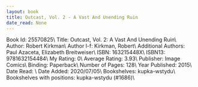 ```yaml
---
layout: book
title: Outcast, Vol. 2 - A Vast And Unending Ruin
date_read: None
---
```


Book Id: 25570825\ 
Title: Outcast, Vol. 2: A Vast And Unending Ruin\ 
Author: Robert Kirkman\ 
Author l-f: Kirkman, Robert\ 
Additional Authors: Paul Azaceta, Elizabeth Breitweiser\ 
ISBN: 163215448X\ 
ISBN13: 9781632154484\ 
My Rating: 0\ 
Average Rating: 3.93\ 
Publisher: Image Comics\ 
Binding: Paperback\ 
Number of Pages: 128\ 
Year Published: 2015\ 
Date Read: \ 
Date Added: 2020/07/05\ 
Bookshelves: kupka-wstydu\ 
Bookshelves with positions: kupka-wstydu (#1686)\ 

